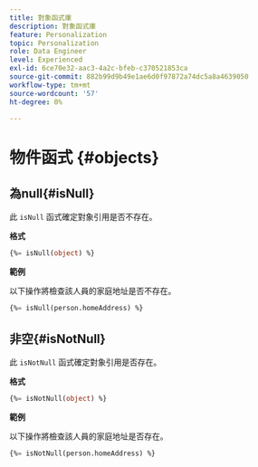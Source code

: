 ```yaml
---
title: 對象函式庫
description: 對象函式庫
feature: Personalization
topic: Personalization
role: Data Engineer
level: Experienced
exl-id: 6ce70e32-aac3-4a2c-bfeb-c370521853ca
source-git-commit: 882b99d9b49e1ae6d0f97872a74dc5a8a4639050
workflow-type: tm+mt
source-wordcount: '57'
ht-degree: 0%

---
```


# 物件函式 {#objects}

## 為null{#isNull}

此 `isNull` 函式確定對象引用是否不存在。

**格式**

```sql
{%= isNull(object) %}
```

**範例**

以下操作將檢查該人員的家庭地址是否不存在。

```sql
{%= isNull(person.homeAddress) %}
```

## 非空{#isNotNull}

此 `isNotNull` 函式確定對象引用是否存在。

**格式**

```sql
{%= isNotNull(object) %}
```

**範例**

以下操作將檢查該人員的家庭地址是否存在。

```sql
{%= isNotNull(person.homeAddress) %}
```
